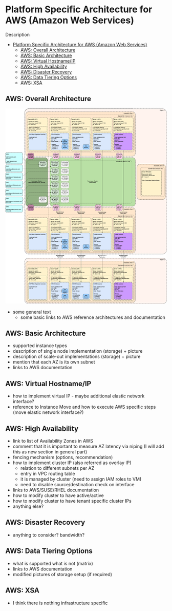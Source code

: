# Platform Specific Architecture for AWS (Amazon Web Services)

Description

<!-- TOC -->

- [Platform Specific Architecture for AWS (Amazon Web Services)](#platform-specific-architecture-for-aws-amazon-web-services)
  - [AWS: Overall Architecture](#aws-overall-architecture)
  - [AWS: Basic Architecture](#aws-basic-architecture)
  - [AWS: Virtual Hostname/IP](#aws-virtual-hostnameip)
  - [AWS: High Availability](#aws-high-availability)
  - [AWS: Disaster Recovery](#aws-disaster-recovery)
  - [AWS: Data Tiering Options](#aws-data-tiering-options)
  - [AWS: XSA](#aws-xsa)

<!-- /TOC -->

## AWS: Overall Architecture

![AWS: Overall Architecture](../../images/arch-aws-overall.png)

- some general text
  - some basic links to AWS reference architectures and documentation

## AWS: Basic Architecture

- supported instance types
- description of single node implementation (storage) + picture
- description of scale-out implementations (storage) + picture
- mention that each AZ is its own subnet
- links to AWS documentation

## AWS: Virtual Hostname/IP

- how to implement virtual IP - maybe additional elastic network interface?
- reference to Instance Move and how to execute AWS specific steps (move elastic network interface?)

## AWS: High Availability

- link to list of Availability Zones in AWS
- comment that it is important to measure AZ latency via niping (I will add this as new section in general part)
- fencing mechanism (options, recommendation)
- how to implement cluster IP (also referred as overlay IP)
  - relation to different subnets per AZ
  - entry in VPC routing table
  - it is managed by cluster (need to assign IAM roles to VM)
  - need to disable source/destination check on interface
- links to AWS/SUSE/RHEL documentation
- how to modify cluster to have active/active
- how to modify cluster to have tenant specific cluster IPs
- anything else?

## AWS: Disaster Recovery

- anything to consider? bandwidth?

## AWS: Data Tiering Options

- what is supported what is not (matrix)
- links to AWS documentation
- modified pictures of storage setup (if required)

## AWS: XSA

- I think there is nothing infrastructure specific
